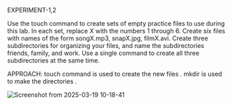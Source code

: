 EXPERIMENT-1,2

Use the touch command to create sets of empty practice files to use during this lab. In each set, replace X with the numbers 1 through 6. Create six files with names of the form songX.mp3, snapX.jpg, filmX.avi. Create three subdirectories for organizing your files, and name the subdirectories friends, family, and work. Use a single command to create all three subdirectories at the same time. 

APPROACH:
touch command is used to create the new files .
mkdir is used to make the directories .

![Screenshot from 2025-03-19 10-18-41](https://github.com/user-attachments/assets/72441394-4ec4-4a04-8bc1-cb0ed7356857)
